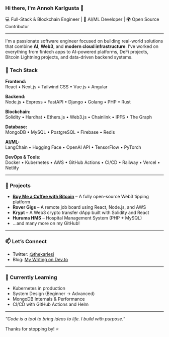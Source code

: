 ### Hi there, I'm Annoh Karlgusta 👋

💻 Full-Stack & Blockchain Engineer | 🧠 AI/ML Developer | 🌍 Open Source Contributor

---

I'm a passionate software engineer focused on building real-world solutions that combine **AI**, **Web3**, and **modern cloud infrastructure**. I’ve worked on everything from fintech apps to AI-powered platforms, DeFi projects, Bitcoin Lightning projects, and data-driven backend systems.

### 🔧 Tech Stack

**Frontend:**  
React • Next.js • Tailwind CSS • Vue.js • Angular

**Backend:**  
Node.js • Express • FastAPI • Django • Golang • PHP • Rust

**Blockchain:**  
Solidity • Hardhat • Ethers.js • Web3.js • Chainlink • IPFS • The Graph

**Database:**  
MongoDB • MySQL • PostgreSQL • Firebase • Redis

**AI/ML:**  
LangChain • Hugging Face • OpenAI API • TensorFlow • PyTorch

**DevOps & Tools:**  
Docker • Kubernetes • AWS • GitHub Actions • CI/CD • Railway • Vercel • Netlify

---

### 🚀 Projects
- **[Buy Me a Coffee with Bitcoin](https://github.com/your-username/buymeacoffee-bitcoin)** – A fully open-source Web3 tipping platform  
- **Rover Gigs** – A remote job board using React, Node.js, and AWS  
- **Krypt** – A Web3 crypto transfer dApp built with Solidity and React  
- **Huruma HMS** – Hospital Management System (PHP + MySQL)  
- ...and many more on my GitHub!

---

### 📫 Let’s Connect

- Twitter: [@thekarlesi](https://twitter.com/thekarlesi)
- Blog: [My Writing on Dev.to](https://www.dev.to/thekarlesi)

---

### 🌱 Currently Learning

- Kubernetes in production  
- System Design (Beginner → Advanced)  
- MongoDB Internals & Performance  
- CI/CD with GitHub Actions and Helm  

---

_“Code is a tool to bring ideas to life. I build with purpose.”_

Thanks for stopping by! ⭐  


